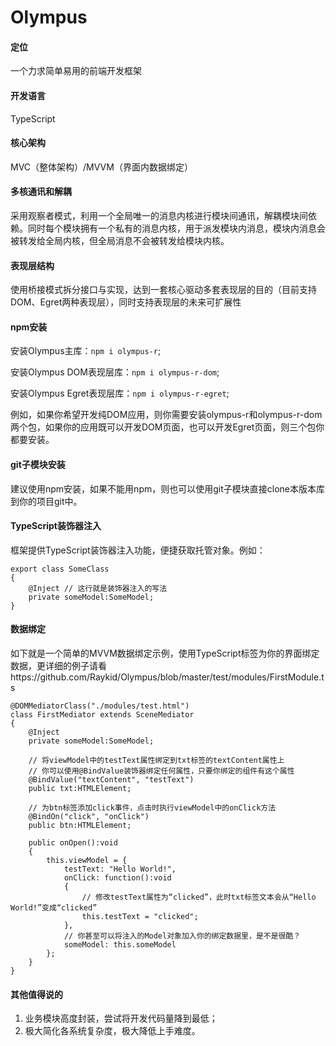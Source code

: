 # Olympus

#### 定位
一个力求简单易用的前端开发框架

#### 开发语言
TypeScript

#### 核心架构
MVC（整体架构）/MVVM（界面内数据绑定）

#### 多核通讯和解耦
采用观察者模式，利用一个全局唯一的消息内核进行模块间通讯，解耦模块间依赖。同时每个模块拥有一个私有的消息内核，用于派发模块内消息，模块内消息会被转发给全局内核，但全局消息不会被转发给模块内核。

#### 表现层结构
使用桥接模式拆分接口与实现，达到一套核心驱动多套表现层的目的（目前支持DOM、Egret两种表现层），同时支持表现层的未来可扩展性

#### npm安装
安装Olympus主库：`npm i olympus-r`;

安装Olympus DOM表现层库：`npm i olympus-r-dom`;

安装Olympus Egret表现层库：`npm i olympus-r-egret`;

例如，如果你希望开发纯DOM应用，则你需要安装olympus-r和olympus-r-dom两个包，如果你的应用既可以开发DOM页面，也可以开发Egret页面，则三个包你都要安装。

#### git子模块安装
建议使用npm安装，如果不能用npm，则也可以使用git子模块直接clone本版本库到你的项目git中。

#### TypeScript装饰器注入
框架提供TypeScript装饰器注入功能，便捷获取托管对象。例如：

    export class SomeClass
    {
        @Inject // 这行就是装饰器注入的写法
        private someModel:SomeModel;
    }

#### 数据绑定
如下就是一个简单的MVVM数据绑定示例，使用TypeScript标签为你的界面绑定数据，更详细的例子请看https://github.com/Raykid/Olympus/blob/master/test/modules/FirstModule.ts

    @DOMMediatorClass("./modules/test.html")
    class FirstMediator extends SceneMediator
    {
        @Inject
        private someModel:SomeModel;
        
        // 将viewModel中的testText属性绑定到txt标签的textContent属性上
        // 你可以使用@BindValue装饰器绑定任何属性，只要你绑定的组件有这个属性
        @BindValue("textContent", "testText")
        public txt:HTMLElement;

        // 为btn标签添加click事件，点击时执行viewModel中的onClick方法
        @BindOn("click", "onClick")
        public btn:HTMLElement;
    
        public onOpen():void
        {
            this.viewModel = {
                testText: "Hello World!",
                onClick: function():void
                {
                    // 修改testText属性为“clicked”，此时txt标签文本会从“Hello World!”变成“clicked”
                    this.testText = "clicked";
                },
                // 你甚至可以将注入的Model对象加入你的绑定数据里，是不是很酷？
                someModel: this.someModel
            };
        }
    }

#### 其他值得说的
1. 业务模块高度封装，尝试将开发代码量降到最低；
2. 极大简化各系统复杂度，极大降低上手难度。